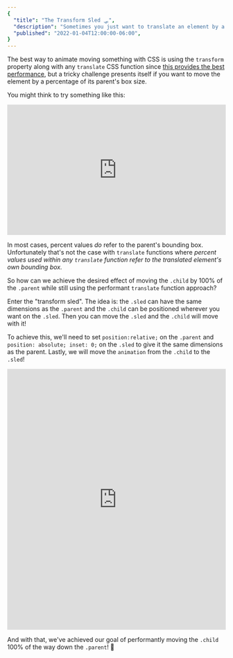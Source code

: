 ```yaml
---
{
  "title": "The Transform Sled 🛷",
  "description": "Sometimes you just want to translate an element by a percentage of its parent's width.",
  "published": "2022-01-04T12:00:00-06:00",
}
---
```


The best way to animate moving something with CSS is using the `transform` property along with
any `translate` CSS function since [this provides the best performance](https://developer.mozilla.org/en-US/docs/Web/Performance/CSS_JavaScript_animation_performance#off_main_thread_animation), but a tricky challenge
presents itself if you want to move the element by a percentage of its parent's box size.

You might think to try something like this:

<iframe height="300" style="width: 100%;" scrolling="no" title="Incorrect translate by parent percentage" src="https://codepen.io/third774/embed/QWqravj?default-tab=html%2Cresult" frameborder="no" loading="lazy" allowtransparency="true" allowfullscreen="true">
  See the Pen <a href="https://codepen.io/third774/pen/JjrvMZZ">
  Incorrect translate by parent percentage</a> by Kevin Kipp (<a href="https://codepen.io/third774">@third774</a>)
  on <a href="https://codepen.io">CodePen</a>.
</iframe>

In most cases, percent values _do_ refer to the parent's bounding box. Unfortunately that's not the
case with `translate` functions where _percent values used within any `translate` function refer to
the translated element's own bounding box._

So how can we achieve the desired effect of moving the `.child` by 100% of the `.parent` while still
using the performant `translate` function approach?

Enter the "transform sled". The idea is: the `.sled` can have the same dimensions as the `.parent`
and the `.child` can be positioned wherever you want on the `.sled`. Then you can move the `.sled`
and the `.child` will move with it!

To achieve this, we'll need to set `position:relative;` on the `.parent` and `position: absolute; inset: 0;`
on the `.sled` to give it the same dimensions as the parent. Lastly, we will move the `animation`
from the `.child` to the `.sled`!

<iframe height="600" style="width: 100%;" scrolling="no" title="Translate by parent percentage with sled" src="https://codepen.io/third774/embed/JjrvMZZ?default-tab=html%2Cresult" frameborder="no" loading="lazy" allowtransparency="true" allowfullscreen="true">
  See the Pen <a href="https://codepen.io/third774/pen/JjrvMZZ">
  Translate by parent percentage with sled</a> by Kevin Kipp (<a href="https://codepen.io/third774">@third774</a>)
  on <a href="https://codepen.io">CodePen</a>.
</iframe>

And with that, we've achieved our goal of performantly moving the `.child` 100% of the way down the `.parent`! 🎉

